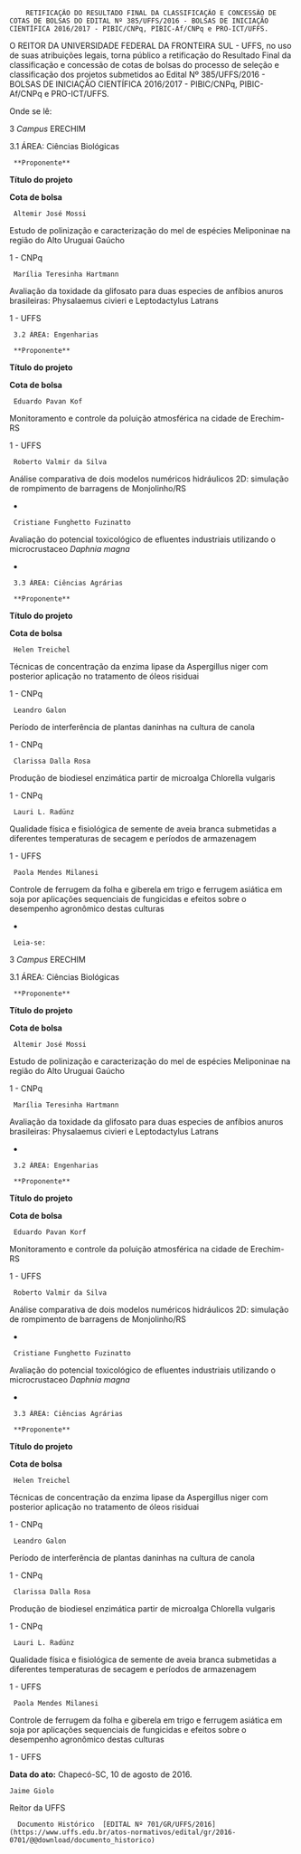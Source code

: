         RETIFICAÇÃO DO RESULTADO FINAL DA CLASSIFICAÇÃO E CONCESSÃO DE COTAS DE BOLSAS DO EDITAL Nº 385/UFFS/2016 - BOLSAS DE INICIAÇÃO CIENTÍFICA 2016/2017 - PIBIC/CNPq, PIBIC-Af/CNPq e PRO-ICT/UFFS.  

O REITOR DA UNIVERSIDADE FEDERAL DA FRONTEIRA SUL - UFFS, no uso de suas atribuições legais, torna público a retificação do Resultado Final da classificação e concessão de cotas de bolsas do processo de seleção e classificação dos projetos submetidos ao Edital Nº 385/UFFS/2016 - BOLSAS DE INICIAÇÃO CIENTÍFICA 2016/2017 - PIBIC/CNPq, PIBIC-Af/CNPq e PRO-ICT/UFFS.

 Onde se lê:

 3 *Campus* ERECHIM

 3.1 ÁREA: Ciências Biológicas

     **Proponente**

   **Título do projeto**

   **Cota de bolsa**

     Altemir José Mossi

   Estudo de polinização e caracterização do mel de espécies Meliponinae na região do Alto Uruguai Gaúcho

   1 - CNPq

     Marília Teresinha Hartmann

   Avaliação da toxidade da glifosato para duas especies de anfíbios anuros brasileiras: Physalaemus civieri e Leptodactylus Latrans

   1 - UFFS

     3.2 ÁREA: Engenharias

     **Proponente**

   **Título do projeto**

   **Cota de bolsa**

     Eduardo Pavan Kof

   Monitoramento e controle da poluição atmosférica na cidade de Erechim- RS

   1 - UFFS

     Roberto Valmir da Silva

   Análise comparativa de dois modelos numéricos hidráulicos 2D: simulação de rompimento de barragens de Monjolinho/RS

   -

     Cristiane Funghetto Fuzinatto

   Avaliação do potencial toxicológico de efluentes industriais utilizando o microcrustaceo *Daphnia magna*

   -

     3.3 ÁREA: Ciências Agrárias

     **Proponente**

   **Título do projeto**

   **Cota de bolsa**

     Helen Treichel

   Técnicas de concentração da enzima lipase da Aspergillus niger com posterior aplicação no tratamento de óleos risiduai

   1 - CNPq

     Leandro Galon

   Período de interferência de plantas daninhas na cultura de canola

   1 - CNPq

     Clarissa Dalla Rosa

   Produção de biodiesel enzimática partir de microalga Chlorella vulgaris

   1 - CNPq

     Lauri L. Radünz

   Qualidade física e fisiológica de semente de aveia branca submetidas a diferentes temperaturas de secagem e períodos de armazenagem

   1 - UFFS

     Paola Mendes Milanesi

   Controle de ferrugem da folha e giberela em trigo e ferrugem asiática em soja por aplicações sequenciais de fungicidas e efeitos sobre o desempenho agronômico destas culturas

   -

     Leia-se:

 3 *Campus* ERECHIM

 3.1 ÁREA: Ciências Biológicas

     **Proponente**

   **Título do projeto**

   **Cota de bolsa**

     Altemir José Mossi

   Estudo de polinização e caracterização do mel de espécies Meliponinae na região do Alto Uruguai Gaúcho

   1 - CNPq

     Marília Teresinha Hartmann

   Avaliação da toxidade da glifosato para duas especies de anfíbios anuros brasileiras: Physalaemus civieri e Leptodactylus Latrans

   -

     3.2 ÁREA: Engenharias

     **Proponente**

   **Título do projeto**

   **Cota de bolsa**

     Eduardo Pavan Korf

   Monitoramento e controle da poluição atmosférica na cidade de Erechim- RS

   1 - UFFS

     Roberto Valmir da Silva

   Análise comparativa de dois modelos numéricos hidráulicos 2D: simulação de rompimento de barragens de Monjolinho/RS

   -

     Cristiane Funghetto Fuzinatto

   Avaliação do potencial toxicológico de efluentes industriais utilizando o microcrustaceo *Daphnia magna*

   -

     3.3 ÁREA: Ciências Agrárias

     **Proponente**

   **Título do projeto**

   **Cota de bolsa**

     Helen Treichel

   Técnicas de concentração da enzima lipase da Aspergillus niger com posterior aplicação no tratamento de óleos risiduai

   1 - CNPq

     Leandro Galon

   Período de interferência de plantas daninhas na cultura de canola

   1 - CNPq

     Clarissa Dalla Rosa

   Produção de biodiesel enzimática partir de microalga Chlorella vulgaris

   1 - CNPq

     Lauri L. Radünz

   Qualidade física e fisiológica de semente de aveia branca submetidas a diferentes temperaturas de secagem e períodos de armazenagem

   1 - UFFS

     Paola Mendes Milanesi

   Controle de ferrugem da folha e giberela em trigo e ferrugem asiática em soja por aplicações sequenciais de fungicidas e efeitos sobre o desempenho agronômico destas culturas

   1 - UFFS

      

   **Data do ato:** Chapecó-SC, 10 de agosto de 2016.   
 

    Jaime Giolo   
 Reitor da UFFS 

      Documento Histórico  [EDITAL Nº 701/GR/UFFS/2016](https://www.uffs.edu.br/atos-normativos/edital/gr/2016-0701/@@download/documento_historico)     
      